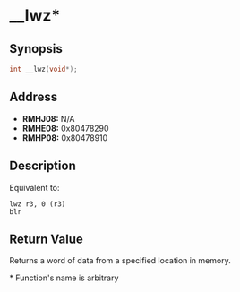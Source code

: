 # __lwz*



Synopsis
--------
```C++
int __lwz(void*);
```



Address
-------
 * __RMHJ08:__ N/A
 * __RMHE08:__ 0x80478290
 * __RMHP08:__ 0x80478910



Description
-----------
Equivalent to:
```ASM
lwz r3, 0 (r3)
blr
```



Return Value
------------
Returns a word of data from a specified location in memory.



\* Function's name is arbitrary
